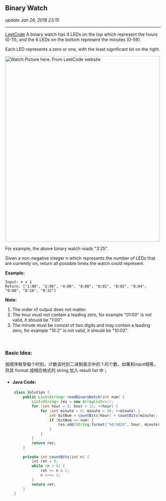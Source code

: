 ## Binary Watch
_update Jan 26, 2018  23:15_

---
[LeetCode](https://leetcode.com/problems/binary-watch/description/)
A binary watch has 4 LEDs on the top which represent the hours (0-11), and the 6 LEDs on the bottom represent the minutes (0-59).

Each LED represents a zero or one, with the least significant bit on the right.

<img src="https://upload.wikimedia.org/wikipedia/commons/8/8b/Binary_clock_samui_moon.jpg" alt="Watch Picture here. From LeetCode website" width="500" height="600">

For example, the above binary watch reads "3:25".

Given a non-negative integer n which represents the number of LEDs that are currently on, return all possible times the watch could represent.

**Example:**

    Input: n = 1
    Return: ["1:00", "2:00", "4:00", "8:00", "0:01", "0:02", "0:04", "0:08", "0:16", "0:32"]
    
**Note:**

1. The order of output does not matter.
2. The hour must not contain a leading zero, for example "01:00" is not valid, it should be "1:00".
3. The minute must be consist of two digits and may contain a leading zero, for example "10:2" is not valid, it should be "10:02".

<br>

### Basic Idea:
按顺序枚举每个时刻，计数该时刻二进制表示中的 1 的个数，如果和input相等，将其 format 成相应格式的 string 加入 result list 中；

* #### Java Code:
```java
    class Solution {
        public List<String> readBinaryWatch(int num) {
            List<String> res = new ArrayList<>();
            for (int hour = 0; hour < 12; ++hour) {
                for (int minute = 0; minute < 60; ++minute) {
                    int bitNum = countBits(hour) + countBits(minute);
                    if (bitNum == num) {
                        res.add(String.format("%d:%02d", hour, minute));
                    }
                }
            }
            return res;
        }
        
        private int countBits(int n) {
            int ret = 0;
            while (n > 0) {
                ret += n & 1;
                n >>>= 1;
            }
            return ret;
        }
    }
```